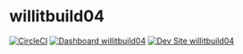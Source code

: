 # willitbuild04

[![CircleCI](https://circleci.com/gh/smthomas/willitbuild04.svg?style=shield)](https://circleci.com/gh/smthomas/willitbuild04)
[![Dashboard willitbuild04](https://img.shields.io/badge/dashboard-willitbuild04-yellow.svg)](https://dashboard.pantheon.io/sites/fce20b46-9c14-4b79-8fe5-aa9abfe4f14c#dev/code)
[![Dev Site willitbuild04](https://img.shields.io/badge/site-willitbuild04-blue.svg)](http://dev-willitbuild04.pantheonsite.io/)